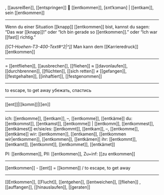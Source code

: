 , [[ausreißen]], [[entspringen]]
🏃 [[entkommen]], [ɛntˈkɔmən] | [[entkam]], sein [[entkommen]]

---
Wenn du einer Situation [[knapp]] [[entkommen]] bist, kannst du sagen: “Das war [[knapp]]!” oder “Ich bin gerade so [[entkommen]].” oder “Ich war [[fast]] richtig.”

*[[C1-Hoehen-T3-400-Text#^2|^]]* Man kann dem [[Karrieredruck]] [[entkommen]]

---
= [[entfliehen]], [[ausbrechen]], [[fliehen]]
≈ [[davonlaufen]], [[durchbrennen]], [[flüchten]], [[sich retten]]
≠ [[gefangen]], [[festgehalten]], [[inhaftiert]], [[festgenommen]]

---
to escape, to get away
убежать, спастись

---
[[ent]]|[[komm]]|[[en]]

---
ich: [[entkomme]], [[entkam]], –, [[entkomme]], [[entkäme]]
du: [[entkommst]], [[entkamst]], [[entkomme]] | [[entkomm]], [[entkommest]], [[entkämest]]
er/sie/es: [[entkommt]], [[entkam]], –, [[entkomme]], [[entkäme]]
wir: [[entkommen]], [[entkamen]], [[entkommen wir|entkommen]], [[entkommen]], [[entkämen]]
ihr: [[entkommt]], [[entkamt]], [[entkommt]], [[entkommet]], [[entkämet]]

PI: [[entkommen]], PII: [[entkommen]], Zu+inf: [[zu entkommen]]

---
[[entkommen]] - [[ent]] = [[kommen]] / to escape, to get away

---
[[Entkommen]], [[Flucht]], [[entgehen]], [[entweichen]], [[fliehen]]
, [[auffangen]], [[hinauslaufen]], [[geraten]]